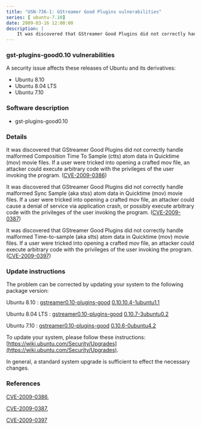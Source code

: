 ```yaml
---
title: "USN-736-1: GStreamer Good Plugins vulnerabilities"
series: [ ubuntu-7.10]
date: 2009-03-16 12:00:00
description: |
    It was discovered that GStreamer Good Plugins did not correctly handle malformed Composition Time To Sample (ctts) atom data in Quicktime (mov) movie files. If a user were tricked into opening a crafted mov file, an attacker could execute arbitrary code with the privileges of the user invoking the program. ([CVE-2009-0386](http://people.ubuntu.com/~ubuntu-security/cve/CVE-2009-0386))
--- 
```

 
### gst-plugins-good0.10 vulnerabilities

A security issue affects these releases of Ubuntu and its derivatives:

* Ubuntu 8.10
* Ubuntu 8.04 LTS
* Ubuntu 7.10

### Software description

* gst-plugins-good0.10 

### Details

It was discovered that GStreamer Good Plugins did not correctly handle malformed Composition Time To Sample (ctts) atom data in Quicktime (mov) movie files. If a user were tricked into opening a crafted mov file, an attacker could execute arbitrary code with the privileges of the user invoking the program. ([CVE-2009-0386](http://people.ubuntu.com/~ubuntu-security/cve/CVE-2009-0386))

It was discovered that GStreamer Good Plugins did not correctly handle malformed Sync Sample (aka stss) atom data in Quicktime (mov) movie files. If a user were tricked into opening a crafted mov file, an attacker could cause a denial of service via application crash, or possibly execute arbitrary code with the privileges of the user invoking the program. ([CVE-2009-0387](http://people.ubuntu.com/~ubuntu-security/cve/CVE-2009-0387))

It was discovered that GStreamer Good Plugins did not correctly handle malformed Time-to-sample (aka stts) atom data in Quicktime (mov) movie files. If a user were tricked into opening a crafted mov file, an attacker could execute arbitrary code with the privileges of the user invoking the program. ([CVE-2009-0397](http://people.ubuntu.com/~ubuntu-security/cve/CVE-2009-0397)) 

### Update instructions

The problem can be corrected by updating your system to the following package version:

Ubuntu 8.10
 : [gstreamer0.10-plugins-good](https://launchpad.net/ubuntu/+source/gst-plugins-good0.10) <span> [0.10.10.4-1ubuntu1.1](https://launchpad.net/ubuntu/+source/gst-plugins-good0.10/0.10.10.4-1ubuntu1.1) </span> 

Ubuntu 8.04 LTS
 : [gstreamer0.10-plugins-good](https://launchpad.net/ubuntu/+source/gst-plugins-good0.10) <span> [0.10.7-3ubuntu0.2](https://launchpad.net/ubuntu/+source/gst-plugins-good0.10/0.10.7-3ubuntu0.2) </span> 

Ubuntu 7.10
 : [gstreamer0.10-plugins-good](https://launchpad.net/ubuntu/+source/gst-plugins-good0.10) <span> [0.10.6-0ubuntu4.2](https://launchpad.net/ubuntu/+source/gst-plugins-good0.10/0.10.6-0ubuntu4.2) </span> 

To update your system, please follow these instructions: [https://wiki.ubuntu.com/Security/Upgrades](https://wiki.ubuntu.com/Security/Upgrades).

In general, a standard system upgrade is sufficient to effect the necessary changes. 

### References

 [CVE-2009-0386](http://people.ubuntu.com/~ubuntu-security/cve/CVE-2009-0386), 

 [CVE-2009-0387](http://people.ubuntu.com/~ubuntu-security/cve/CVE-2009-0387), 

 [CVE-2009-0397](http://people.ubuntu.com/~ubuntu-security/cve/CVE-2009-0397)
 
